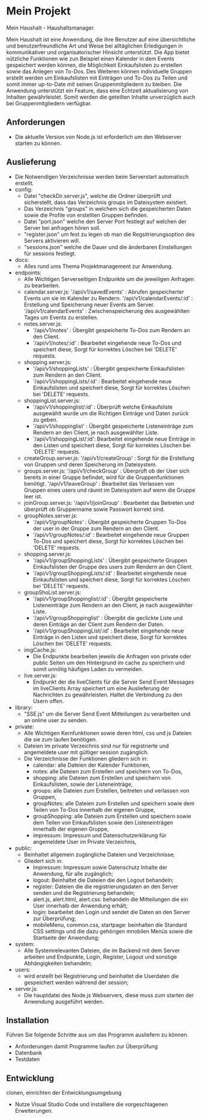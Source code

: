 # Mein Projekt

Mein Haushalt - Haushaltsmanager.

Mein Haushalt ist eine Anwendung, die ihre Benutzer auf eine übersichtliche und benutzerfreundliche Art und Weise bei alltäglichen Erledigungen in kommunikativer und organisatorischer Hinsicht unterstützt. 
Die App bietet nützliche Funktionen wie zun Beispiel einen Kalender in dem Events gespeichert werden können, die Möglichkeit Einkaufslisten zu erstellen sowie das Anlegen von To-Dos.
Des Weiteren können individuelle Gruppen erstellt werden um Einkaufslisten mit Einträgen und To-Dos zu Teilen und somit immer up-to-Date mit seinen Gruppenmitgliedern zu bleiben. 
Die Anwendung unterstützt ein Feature, dass eine Echtzeit aktualisierung von Inhalten gewährleistet. Somit werden die geteilten Inhalte unverzüglich auch bei Gruppenmitgliedern verfügbar.  

## Anforderungen 

- Die aktuelle Version von Node.js ist erforderlich um den Webserver starten zu können.

## Auslieferung

- Die Notwendigen Verzeichnisse werden beim Serverstart automatisch erstellt.
- config: 
  - Datei "checkDir.server.js", welche die Ordner überprüft und sicherstellt, dass das Verzeichnis groups im Dateisystem existiert.
  - Das Verzeichnis "groups" in welchem sich die gespeicherten Daten sowie die Profile von erstellten Gruppen befinden.
  - Datei "port.json" welche den Server Port festlegt auf welchen der Server bei anfragen hören soll.
  - "register.json" um fest zu legen ob man die Regsitrierungsoption des Servers aktivieren will.
  - "sessions.json" welche die Dauer und die änderbaren Einstellungen für sessions festlegt.
- docs:
  - Alles rund ums Thema Projektmanagement zur Anwendung.
- endpoints:
  - Alle Wichtigen Serverseitigen Endpunkte um die jeweiligen Anfragen zu bearbeiten.
  - calendar.server.js: 
      '/api/v1/savedEvents' : Abrufen gespeicherter Events um sie im Kalender zu Rendern.
      '/api/v1/calendarEvents/:id' : Erstellung und Speicherung neuer Events am Server.
      '/api/v1/calendarEvents' : Zwischenspeicherung des ausgewählten Tages um Events zu erstellen. 
  - notes.server.js: 
      - '/api/v1/notes' : Übergibt gespeicherte To-Dos zum Rendern an den Client.
      - '/api/v1/notes/:id' : Bearbeitet eingehende neue To-Dos und speichert diese, Sorgt für korrektes Löschen bei 'DELETE' requests. 
  - shopping.server.js: 
      - '/api/v1/shoppingLists' : Übergibt gespeicherte Einkaufslisten zum Rendern an den Client.
      - '/api/v1/shoppingLists/:id' : Bearbeitet eingehende neue Einkaufslisten und speichert diese, Sorgt für korrektes Löschen bei 'DELETE' requests.
  - shoppingList.server.js: 
      - '/api/v1/shoppinglist/:id' : Überprüft welche Einkaufsliste ausgewählt wurde um die Richtigen Einträge und Daten zurück zu geben.
      - '/api/v1/shoppinglist' : Übergibt gespeicherte Listeneinträge zum Rendern an den Client, je nach ausgewählter Liste.
      - '/api/v1/shoppingList/:id': Bearbeitet eingehende neue Einträge in den Listen und speichert diese, Sorgt für korrektes Löschen bei 'DELETE' requests.
  - createGroup.server.js:
      '/api/v1/createGroup' : Sorgt für die Erstellung von Gruppen und deren Speicherung im Dateisystem.
  - groups.server.js:
      '/api/v1/checkGroup' : Überprüft ob der User sich bereits in einer Gruppe befindet, wird für die Gruppenfunktionen benötigt.
      '/api/v1/leaveGroup' : Bearbeitet das Verlassen von Gruppen eines users und räumt im Dateisystem auf wenn die Gruppe leer ist.
  - joinGroup.server.js:
       '/api/v1/joinGroup' : Bearbeitet das Beitreten und überprüft ob Gruppenname sowie Passwort korrekt sind. 
  - groupNotes.server.js:
    - '/api/v1/groupNotes' : Übergibt gespeicherte Gruppen To-Dos der user in der Gruppe zum Rendern an den Client. 
    - '/api/v1/groupNotes/:id' : Bearbeitet eingehende neue Gruppen To-Dos und speichert diese, Sorgt für korrektes Löschen bei 'DELETE' requests. 
  - shopping.server.js: 
    - '/api/v1/groupShoppingLists' : Übergibt gespeicherte Gruppen Einkaufslisten der Gruppe des users zum Rendern an den Client.
    - '/api/v1/groupShoppingLists/:id' : Bearbeitet eingehende neue Einkaufslisten und speichert diese, Sorgt für korrektes Löschen bei 'DELETE' requests.
  - groupShoList.server.js: 
    - '/api/v1/groupShoppinglist/:id' : Übergibt gespeicherte Listeneinträge zum Rendern an den Client, je nach ausgewählter Liste.
    - '/api/v1/groupShoppinglist' : Übergibt die geclickte Liste und deren Einträge an der Client zum Rendern der Daten.
    - '/api/v1/groupShoppingList/:id' : Bearbeitet eingehende neue Einträge in den Listen und speichert diese, Sorgt für korrektes Löschen bei 'DELETE' requests.
  - imgCache.js:
    - Die Endpunkte bearbeiten jeweils die Anfragen von private oder public Seiten um den Hintergrund im cache zu speichern und somit unnötig häufiges Laden zu vermeiden.
  - live.server.js: 
    - Endpunkt der die liveClients für die Server Send Event Messages im liveClients Array speichert um eine Auslieferung der Nachrichten zu gewährleisten. Haltet die Verbindung zu den Usern offen. 
- library: 
  - "SSE.js" um die Server Send Event Mitteilungen zu verarbeiten und an online user zu senden. 
- private:
  - Alle Wichtigen Kernfunktionen sowie deren html, css und js Dateien die sie zum laufen benötigen.
  - Dateien im private Verzeichnis sind nur für registrierte und angemeldete user mit gültiger session zugänglich. 
  - Die Verzeichnisse der Funktionen gliedern sich in: 
    - calendar: alle Dateien der Kalender Funktionen, 
    - notes: alle Dateien zum Erstellen und speichern von To-Dos, 
    - shopping: alle Dateien zum Erstellen und speichern von Einkaufslisten, sowie der Listeneinträge, 
    - groups: alle Dateien zum Erstellen, beitreten und verlassen von Gruppen,
    - groupNotes: alle Dateien zum Erstellen und speichern sowie dem Teilen von To-Dos innerhalb der eigenen Gruppe,  
    - groupShopping: alle Dateien zum Erstellen und speichern sowie dem Teilen von Einkaufslisten sowie den Listeneinträgen  innerhalb der eigenen Gruppe,   
    - impressum: Impressum und Datenschutzerklärung für angemeldete User im Private Verzeichnis,
- public: 
  - Beinhaltet allgemein zugängliche Dateien und Verzeichnisse;
  - Gliedert sich in:
    - Impressum: Impressum sowie Datenschutz Inhalte der Anwendung, für alle zugänglich;
    - logout: Beinhaltet die Dateien die den Logout behandeln;
    - register: Dateien die die registrierungsdaten an den Server senden und die Registrierung behandeln;
    - alert.js, alert.html, alert.css: behandeln die Mitteilungen die ein User innerhalb der Anwendung erhält;
    - login: bearbeitet den Login und sendet die Daten an den Server zur Überprüfung;
    - mobileMenu, common.css, startpage: beinhalten die Standard CSS settings und die dazu gehörigen mnobilen Menüs sowie die Startseite der Anwendung;
- system:
  - Alle Systemrelevanten Dateien, die im Backend mit dem Server arbeiten und Endpunkte, Login, Register, Logout und sonstige Abhängigkeiten behandeln;
- users:
  - wird erstellt bei Registrierung und beinhaltet die Userdaten die gespeichert werden während der session;
- server.js:
  - Die hauptdatei des Node.js Webservers, diese muss zum starten der Anwendung ausgeführt werden. 

## Installation
Führen Sie folgende Schritte aus um das Programm ausliefern zu können. 

- Anforderungen damit Programme laufen zur Überprüfung
- Datenbank
- Testdaten

## Entwicklung
clonen, einrichten der Entwicklungsumgebung

- Nutze Visual Studio Code und installiere die vorgeschlagenen Erweiterungen. 
